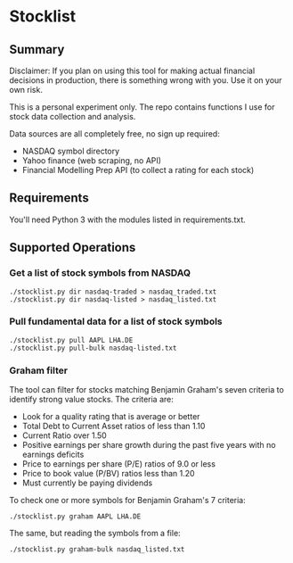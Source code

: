 # Stocklist

## Summary

Disclaimer: If you plan on using this tool for making actual financial
decisions in production, there is something wrong with you.
Use it on your own risk.

This is a personal experiment only. The repo contains functions I use
for stock data collection and analysis.

Data sources are all completely free, no sign up required:
- NASDAQ symbol directory
- Yahoo finance (web scraping, no API)
- Financial Modelling Prep API (to collect a rating for each stock)

## Requirements

You'll need Python 3 with the modules listed in requirements.txt.

## Supported Operations

### Get a list of stock symbols from NASDAQ

```
./stocklist.py dir nasdaq-traded > nasdaq_traded.txt
./stocklist.py dir nasdaq-listed > nasdaq_listed.txt
```

### Pull fundamental data for a list of stock symbols

```
./stocklist.py pull AAPL LHA.DE
./stocklist.py pull-bulk nasdaq-listed.txt
```

### Graham filter

The tool can filter for stocks matching Benjamin Graham's seven criteria to identify
strong value stocks. The criteria are:

- Look for a quality rating that is average or better
- Total Debt to Current Asset ratios of less than 1.10
- Current Ratio over 1.50
- Positive earnings per share growth during the past five years with no earnings deficits
- Price to earnings per share (P/E) ratios of 9.0 or less
- Price to book value (P/BV) ratios less than 1.20
- Must currently be paying dividends

To check one or more symbols for Benjamin Graham's 7 criteria:

```
./stocklist.py graham AAPL LHA.DE
```

The same, but reading the symbols from a file:

```
./stocklist.py graham-bulk nasdaq_listed.txt
```

